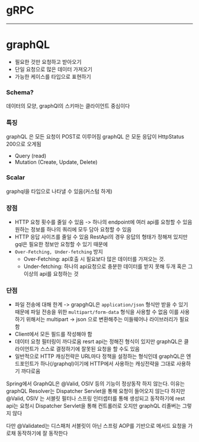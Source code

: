 # __gRPC__

<hr>

# __graphQL__

- 필요한 것만 요청하고 받아오기
- 단일 요청으로 많은 데이터 가져오기
- 가능한 케이스를 타입으로 표현하기

### Schema?
데이터의 모양, graphQl의 스키마는 클라이언트 중심이다

### __특징__
graphQL 은 모든 요청이 POST로 이루어짐
graphQL 은 모둔 응답이 HttpStatus 200으로 오게됨
- Query (read)
- Mutation (Create, Update, Delete)

### Scalar
graphql을 타입으로 나타낼 수 있음(커스텀 하게)

### __장점__
- HTTP 요청 횟수를 줄일 수 있음 -> 하나의 endpoint에 여러 api를 요청할 수 있음
원하는 정보를 하나의 쿼리에 모두 담아 요청할 수 있음
- HTTP 응답 사이즈를 줄일 수 있음
RestApi의 경우 응답의 형태가 정해져 있지만 gql은 필요한 정보만 요청할 수 있기 때문에
- `Over-Fetching, Under-fetching` 방지
    - Over-Fetching: api호출 시 필요보다 많은 데이터를 가져오는 것.
    - Under-fetching: 하나의 api요청으로 충분한 데이터를 받지 못해 두개 혹은 그 이상의 api를 요청하는 것

### __단점__
- 파일 전송에 대해 한계 -> grapghQL은 `application/json` 형식만 받을 수 있기 때문에
파일 전송을 위한 `multipart/form-data` 형식을 사용할 수 없음
이를 사용하기 위해서는 multipart -> json 으로 변환해주는 미들웨어나 라이브러리가 필요함
- Client에서 모든 필드를 작성해야 함
- 데이터 요청 필터링이 까다로움
resrt api는 정해진 형식이 있지만 graphQL은 클라이언트가 스스로 결정하기에 잘못된 요청을 할 수도 있음
- 일반적으로 HTTP 캐싱전략은 URL마다 정책을 설정하는 형식인데 graphQL은 
엔드포인트가 하나(/graphql)이기에 HTTP에서 사용하는 캐싱전략을 그대로 사용하기 까다로움

Spring에서 GraphQL은 @Valid, OSIV 등의 기능이 정상동작 하지 않는다. 
이유는 graphQL Resolver는 Dispatcher Servlet을 통해 요청이 들어오지 않는다
하지만 @Valid, OSIV 는 서블릿 필터나 스프링 인터셉터를 통해 생성되고 동작하기에 
rest api는 요청시 Dispatcher Servlet을 통해 컨트롤러로 오지만 graphQL 리졸버는 그렇지 않다

다만 @Validated는 디스패처 서블릿이 아닌 스프링 AOP를 기반으로 메서드 요청을 가로채 동작하기에 잘 동작한다